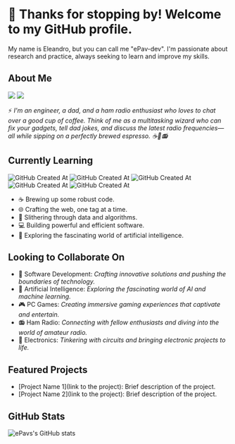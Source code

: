 # 👋 Thanks for stopping by! Welcome to my GitHub profile.

My name is Eleandro, but you can call me "ePav-dev". I'm passionate about research and practice, always seeking to learn and improve my skills.

## About Me
<a href = "mailto:eleandro@pavanatti.com.br"><img loading="lazy" src="https://img.shields.io/badge/Gmail-D14836?style=for-the-badge&logo=gmail&logoColor=white" target="_blank"></a>
<a href="https://www.linkedin.com/in/pavanatti-eleandro-2a75bb25" target="_blank"><img loading="lazy" src="https://img.shields.io/badge/-LinkedIn-%230077B5?style=for-the-badge&logo=linkedin&logoColor=white" target="_blank"></a>


⚡ *I'm an engineer, a dad, and a ham radio enthusiast who loves to chat over a good cup of coffee. Think of me as a multitasking wizard who can fix your gadgets, tell dad jokes, and discuss the latest radio frequencies—all while sipping on a perfectly brewed espresso. ☕🔧📻*

## Currently Learning
![GitHub Created At](https://img.shields.io/badge/JavaScript-Learning-blue) ![GitHub Created At](https://img.shields.io/badge/HTML-Learning-blue) ![GitHub Created At](https://img.shields.io/badge/Python-Learning-blue)  ![GitHub Created At](https://img.shields.io/badge/C++-Learning-blue)  ![GitHub Created At](https://img.shields.io/badge/AIModels-Learning-blue)

- ☕ Brewing up some robust code.
- 🌐 Crafting the web, one tag at a time.
- 🐍 Slithering through data and algorithms.
- 💻 Building powerful and efficient software.
- 🤖 Exploring the fascinating world of artificial intelligence.


## Looking to Collaborate On
- 🚀 Software Development: *Crafting innovative solutions and pushing the boundaries of technology.*
- 🤖 Artificial Intelligence: *Exploring the fascinating world of AI and machine learning.*
- 🎮 PC Games: *Creating immersive gaming experiences that captivate and entertain.*
- 📻 Ham Radio: *Connecting with fellow enthusiasts and diving into the world of amateur radio.*
- 🔧 Electronics: *Tinkering with circuits and bringing electronic projects to life.*

## Featured Projects
- [Project Name 1](link to the project): Brief description of the project.
- [Project Name 2](link to the project): Brief description of the project.

## GitHub Stats
![ePavs's GitHub stats](https://github-readme-stats.vercel.app/api?username=ePav-dev&show_icons=true&theme=radical)
